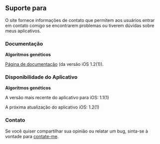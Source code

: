 ## Suporte para

O site fornece informações de contato que permitem aos usuários entrar em contato comigo se encontrarem problemas ou tiverem dúvidas sobre meus aplicativos.

### Documentação

**Algoritmos genéticos**

[Página de documentação](https://www.taketechease.com/optfinder/genetic-algorithms.html) (da versão iOS 1.2(1)).
  
### Disponibilidade do Aplicativo

**Algoritmos genéticos**

A versão mais recente do aplicativo para iOS: 1.1(1)
  
A próxima atualização do aplicativo iOS: 1.2(1)
  
### Contato

Se você quiser compartilhar sua opinião ou relatar um bug, sinta-se à vontade para [contate-me](mailto:i.d.kosinska@gmail.com).
